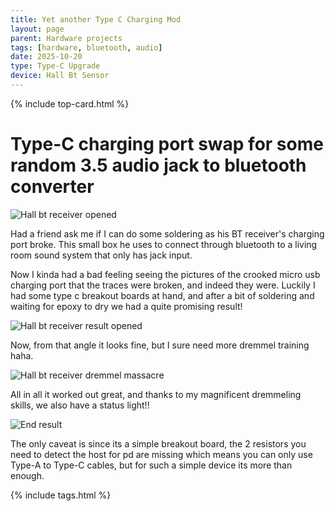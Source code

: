 ```yaml
---
title: Yet another Type C Charging Mod
layout: page
parent: Hardware projects
tags: [hardware, bluetooth, audio]
date: 2025-10-20
type: Type-C Upgrade
device: Hall Bt Sensor
---
```


{% include top-card.html %}

# Type-C charging port swap for some random 3.5 audio jack to bluetooth converter

![Hall bt receiver opened](/assets/images/hw/hallbt/hallbt1.png)

Had a friend ask me if I can do some soldering as his BT receiver's charging port broke. This small box he uses to connect through bluetooth to a living room sound system that only has jack input.

Now I kinda had a bad feeling seeing the pictures of the crooked micro usb charging port that the traces were broken, and indeed they were. Luckily I had some type c breakout boards at hand, and after a bit of soldering and waiting for epoxy to dry we had a quite promising result!

![Hall bt receiver result opened](/assets/images/hw/hallbt/hallbt3.png)

Now, from that angle it looks fine, but I sure need more dremmel training haha.


![Hall bt receiver dremmel massacre](/assets/images/hw/hallbt/hallbt2.png)


All in all it worked out great, and thanks to my magnificent dremmeling skills, we also have a status light!!


![End result](/assets/images/hw/hallbt/hallbt4.png)

The only caveat is since its a simple breakout board, the 2 resistors you need to detect the host for pd are missing which means you can only use Type-A to Type-C cables, but for such a simple device its more than enough.

{% include tags.html %}